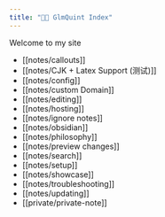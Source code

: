 ```yaml
---
title: "👨‍💻 GlmQuint Index"
---
```


Welcome to my site

- [[notes/callouts]]
- [[notes/CJK + Latex Support (测试)]]
- [[notes/config]]
- [[notes/custom Domain]]
- [[notes/editing]]
- [[notes/hosting]]
- [[notes/ignore notes]]
- [[notes/obsidian]]
- [[notes/philosophy]]
- [[notes/preview changes]]
- [[notes/search]]
- [[notes/setup]]
- [[notes/showcase]]
- [[notes/troubleshooting]]
- [[notes/updating]]
- [[private/private-note]]